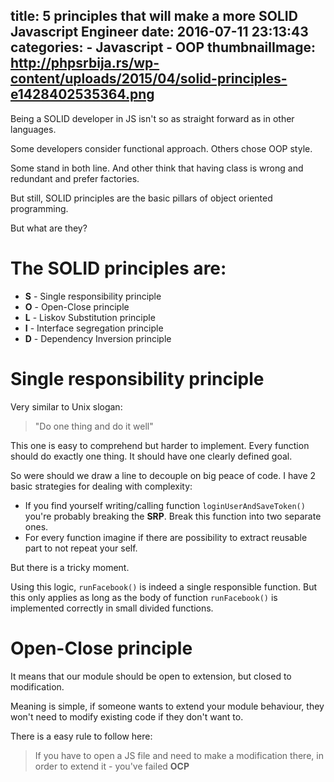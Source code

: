 title: 5 principles that will make a more SOLID Javascript Engineer
date: 2016-07-11 23:13:43
categories:
    - Javascript
    - OOP
thumbnailImage: http://phpsrbija.rs/wp-content/uploads/2015/04/solid-principles-e1428402535364.png
---

Being a SOLID developer in JS isn't so as straight forward as in other languages.

Some developers consider functional approach. Others chose OOP style.

Some stand in both line. And other think that having class is wrong and redundant and prefer factories.

But still, SOLID principles are the basic pillars of object oriented programming.

But what are they?

<!--more-->
<!--toc-->

# The SOLID principles are:

*   **S** - Single responsibility principle
*   **O** - Open-Close principle
*   **L** - Liskov Substitution principle
*   **I** - Interface segregation principle
*   **D** - Dependency Inversion principle

# Single responsibility principle

Very similar to Unix slogan: 
> "Do one thing and do it well"

This one is easy to comprehend but harder to implement. Every function should do exactly one thing. It should have 
one clearly defined goal.

So were should we draw a line to decouple on big peace of code. I have 2 basic strategies for dealing with complexity:

* If you find yourself writing/calling function `loginUserAndSaveToken()` you're probably breaking the **SRP**. Break 
this function into two separate ones.
* For every function imagine if there are possibility to extract reusable part to not repeat your self.

But there is a tricky moment.

Using this logic, `runFacebook()` is indeed a single responsible function. But this only applies as long as the body 
of function `runFacebook()` is implemented correctly in small divided functions. 

# Open-Close principle

It means that our module should be open to extension, but closed to modification.

Meaning is simple, if someone wants to extend your module behaviour, they won't need to modify existing code if they 
don't want to.

There is a easy rule to follow here: 

> If you have to open a JS file and need to make a modification there, in order to extend it - you've failed 
**OCP**

# 